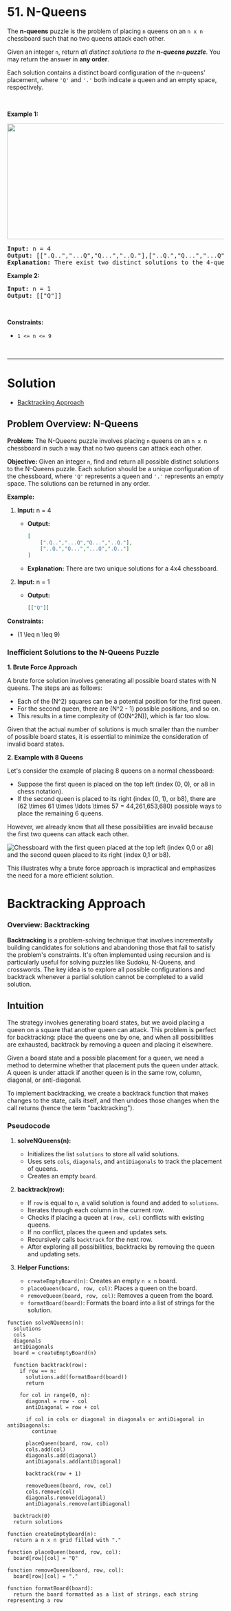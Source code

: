 # 51. N-Queens

<p>The <strong>n-queens</strong> puzzle is the problem of placing <code>n</code> queens on an <code>n x n</code> chessboard such that no two queens attack each other.</p>

<p>Given an integer <code>n</code>, return <em>all distinct solutions to the <strong>n-queens puzzle</strong></em>. You may return the answer in <strong>any order</strong>.</p>

<p>Each solution contains a distinct board configuration of the n-queens' placement, where <code>'Q'</code> and <code>'.'</code> both indicate a queen and an empty space, respectively.</p>

<p>&nbsp;</p>
<p><strong class="example">Example 1:</strong></p>
<img alt="" src="img/51-1.jpg" style="width: 600px; height: 268px;">
<pre><strong>Input:</strong> n = 4
<strong>Output:</strong> [[".Q..","...Q","Q...","..Q."],["..Q.","Q...","...Q",".Q.."]]
<strong>Explanation:</strong> There exist two distinct solutions to the 4-queens puzzle as shown above
</pre>

<p><strong class="example">Example 2:</strong></p>

<pre><strong>Input:</strong> n = 1
<strong>Output:</strong> [["Q"]]
</pre>

<p>&nbsp;</p>
<p><strong>Constraints:</strong></p>

<ul>
  <li><code>1 &lt;= n &lt;= 9</code></li>
</ul>

<br>

---

# Solution

- [Backtracking Approach](#backtracking-approach)

## Problem Overview: N-Queens

**Problem:**
The N-Queens puzzle involves placing `n` queens on an `n x n` chessboard in such a way that no two queens can attack each other. 

**Objective:**
Given an integer `n`, find and return all possible distinct solutions to the N-Queens puzzle. Each solution should be a unique configuration of the chessboard, where `'Q'` represents a queen and `'.'` represents an empty space. The solutions can be returned in any order.

**Example:**
1. **Input:** n = 4
   - **Output:** 
     ```json
     [
         [".Q..","...Q","Q...","..Q."],
         ["..Q.","Q...","...Q",".Q.."]
     ]
     ```
   - **Explanation:** There are two unique solutions for a 4x4 chessboard.

2. **Input:** n = 1
   - **Output:** 
     ```json
     [["Q"]]
     ```

**Constraints:**
- \(1 \leq n \leq 9\)

### Inefficient Solutions to the N-Queens Puzzle

**1. Brute Force Approach**

A brute force solution involves generating all possible board states with N queens. The steps are as follows:
- Each of the \(N^2\) squares can be a potential position for the first queen.
- For the second queen, there are \(N^2 - 1\) possible positions, and so on.
- This results in a time complexity of \(O(N^2N)\), which is far too slow.

Given that the actual number of solutions is much smaller than the number of possible board states, it is essential to minimize the consideration of invalid board states.

**2. Example with 8 Queens**

Let's consider the example of placing 8 queens on a normal chessboard:
- Suppose the first queen is placed on the top left (index (0, 0), or a8 in chess notation).
- If the second queen is placed to its right (index (0, 1), or b8), there are \(62 \times 61 \times \ldots \times 57 = 44,261,653,680\) possible ways to place the remaining 6 queens.

However, we already know that all these possibilities are invalid because the first two queens can attack each other.

![Chessboard with the first queen placed at the top left (index 0,0 or a8) and the second queen placed to its right (index 0,1 or b8).](img/51-2.jpg)

This illustrates why a brute force approach is impractical and emphasizes the need for a more efficient solution.

# Backtracking Approach

### Overview: Backtracking

**Backtracking** is a problem-solving technique that involves incrementally building candidates for solutions and abandoning those that fail to satisfy the problem's constraints. It's often implemented using recursion and is particularly useful for solving puzzles like Sudoku, N-Queens, and crosswords. The key idea is to explore all possible configurations and backtrack whenever a partial solution cannot be completed to a valid solution.

## **Intuition**

The strategy involves generating board states, but we avoid placing a queen on a square that another queen can attack. This problem is perfect for backtracking: place the queens one by one, and when all possibilities are exhausted, backtrack by removing a queen and placing it elsewhere.

Given a board state and a possible placement for a queen, we need a method to determine whether that placement puts the queen under attack. A queen is under attack if another queen is in the same row, column, diagonal, or anti-diagonal.

To implement backtracking, we create a backtrack function that makes changes to the state, calls itself, and then undoes those changes when the call returns (hence the term "backtracking").

### **Pseudocode**

1. **solveNQueens(n):**
   - Initializes the list `solutions` to store all valid solutions.
   - Uses sets `cols`, `diagonals`, and `antiDiagonals` to track the placement of queens.
   - Creates an empty `board`.

2. **backtrack(row):**
   - If `row` is equal to `n`, a valid solution is found and added to `solutions`.
   - Iterates through each column in the current row.
   - Checks if placing a queen at `(row, col)` conflicts with existing queens.
   - If no conflict, places the queen and updates sets.
   - Recursively calls `backtrack` for the next row.
   - After exploring all possibilities, backtracks by removing the queen and updating sets.

3. **Helper Functions:**
   - `createEmptyBoard(n)`: Creates an empty `n x n` board.
   - `placeQueen(board, row, col)`: Places a queen on the board.
   - `removeQueen(board, row, col)`: Removes a queen from the board.
   - `formatBoard(board)`: Formats the board into a list of strings for the solution.

```pseudocode
function solveNQueens(n):
  solutions
  cols
  diagonals
  antiDiagonals
  board = createEmptyBoard(n)

  function backtrack(row):
    if row == n:
      solutions.add(formatBoard(board))
      return

    for col in range(0, n):
      diagonal = row - col
      antiDiagonal = row + col

      if col in cols or diagonal in diagonals or antiDiagonal in antiDiagonals:
        continue

      placeQueen(board, row, col)
      cols.add(col)
      diagonals.add(diagonal)
      antiDiagonals.add(antiDiagonal)

      backtrack(row + 1)

      removeQueen(board, row, col)
      cols.remove(col)
      diagonals.remove(diagonal)
      antiDiagonals.remove(antiDiagonal)

  backtrack(0)
  return solutions

function createEmptyBoard(n):
  return a n x n grid filled with "."

function placeQueen(board, row, col):
  board[row][col] = "Q"

function removeQueen(board, row, col):
  board[row][col] = "."

function formatBoard(board):
  return the board formatted as a list of strings, each string representing a row
```